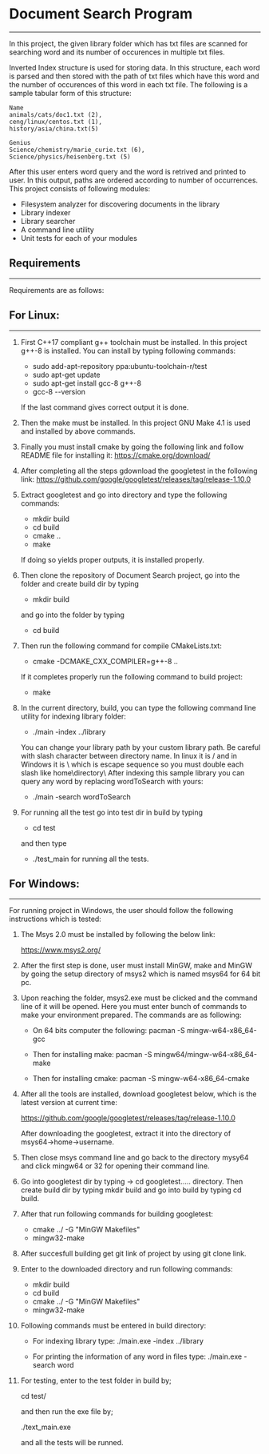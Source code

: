# Document Search Program
---
  In this project, the given library folder which has txt files are scanned for searching word and its number of occurences
  in multiple txt files. 
	
  Inverted Index structure is used for storing data. In this structure, each word is parsed and then stored with the path 
  of txt files which have this word and the number of occurences of this word in each txt file.
  The following is a sample tabular form of this structure:
	
	Name 
	animals/cats/doc1.txt (2), 
	ceng/linux/centos.txt (1),	
	history/asia/china.txt(5)
	
	Genius 
	Science/chemistry/marie_curie.txt (6), 
	Science/physics/heisenberg.txt (5)

   After this user enters word query and the word is retrived and printed to user. In this output, paths are 
   ordered according to number of occurrences. This project consists of following modules:

   * Filesystem analyzer for discovering documents in the library
   * Library indexer
   * Library searcher 
   * A command line utility
   * Unit tests for each of your modules

## Requirements 
---
Requirements are as follows:

## For Linux:
---
1. First C++17 compliant g++ toolchain must be installed. In this project g++-8 is installed. You can install by typing following commands:

   * sudo add-apt-repository ppa:ubuntu-toolchain-r/test
   * sudo apt-get update
   * sudo apt-get install gcc-8 g++-8
   * gcc-8 --version

   If the last command gives correct output it is done.

2. Then the make must be installed. In this project GNU Make 4.1 is used and installed by above commands.

3. Finally you must install cmake by going the following link and follow README file for installing it:
   https://cmake.org/download/

4. After completing all the steps gdownload the googletest in the following link:
   https://github.com/google/googletest/releases/tag/release-1.10.0

5. Extract googletest and go into directory and type the following commands:
   
   * mkdir build
   * cd build
   * cmake ..
   * make

   If doing so yields proper outputs, it is installed properly.

6. Then clone the repository of Document Search project, go into the folder and create build dir by typing

   * mkdir build

   and go into the folder by typing

   * cd build

7. Then run the following command for compile CMakeLists.txt:

   * cmake -DCMAKE_CXX_COMPILER=g++-8 ..

   If it completes properly run the following command to build project:
	
   * make

8. In the current directory, build, you can type the following command line utility for indexing library folder:

   * ./main -index ../library

   You can change your library path by your custom library path. Be careful with slash character between directory name.
   In linux it is / and in Windows it is \ which is escape sequence so you must double each slash like home\\directory\\
   After indexing this sample library you can query any word by replacing wordToSearch with yours:

   * ./main -search wordToSearch

9. For running all the test go into test dir in build by typing

   * cd test

   and then type

   * ./test_main for running all the tests.


## For Windows:
---
For running project in Windows, the user should follow the following instructions which is tested:
	
1. The Msys 2.0 must be installed by following the below link:
			
	https://www.msys2.org/
		
2. After the first step is done, user must install MinGW, make and MinGW by going the setup
   directory of msys2 which is named msys64 for 64 bit pc.
		
3. Upon reaching the folder, msys2.exe must be clicked and the command line of it will be 
   opened. Here you must enter bunch of commands to make your environment prepared. The 
   commands are as following:
			
   * On 64 bits computer the following:
	pacman -S mingw-w64-x86_64-gcc
			 
   * Then for installing make:
	pacman -S mingw64/mingw-w64-x86_64-make
			 
   * Then for installing cmake:
	pacman -S mingw-w64-x86_64-cmake
		
4. After all the tools are installed, download googletest below, which is the latest version 
   at current time:
		
	https://github.com/google/googletest/releases/tag/release-1.10.0
			
   After downloading the googletest, extract it into the directory of msys64->home->username.
			
5. Then close msys command line and go back to the directory mysy64 and click mingw64 or 32 for opening
   their command line.
		
6. Go into googletest dir by typing -> cd googletest..... directory. Then create build dir by typing 
   mkdir build and go into build by typing cd build. 
		
7. After that run following commands for building googletest:
   * cmake ../ -G "MinGW Makefiles"
   * mingw32-make

8. After succesfull building get git link of project by using git clone link.
		
9. Enter to the downloaded directory and run following commands:
   * mkdir build
   * cd build
   * cmake ../ -G "MinGW Makefiles"
   * mingw32-make	

10. Following commands must be entered in build directory:
    * For indexing library type:
	./main.exe -index ../library
		
    * For printing the information of any word in files type:
	./main.exe -search word

11. For testing, enter to the test folder in build by;

	cd test/

    and then run the exe file by;

	./text_main.exe 

    and all the tests will be runned.

					
		
	 
	 
	  
	    
		 
		 
